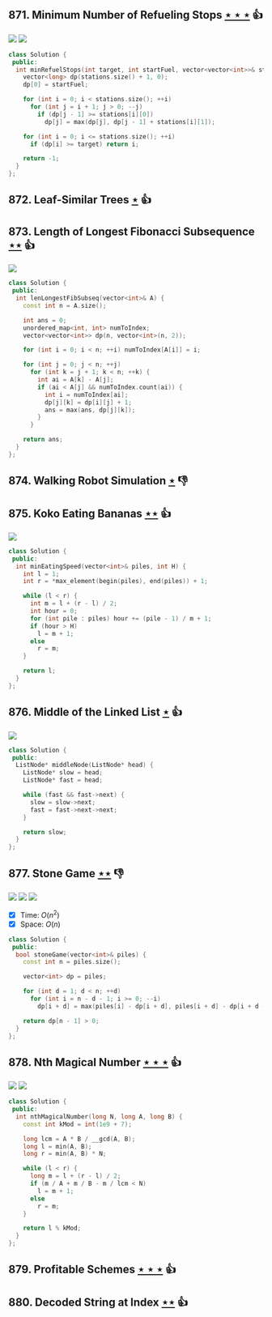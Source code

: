 ## 871. Minimum Number of Refueling Stops [$\star\star\star$](https://leetcode.com/problems/minimum-number-of-refueling-stops) :thumbsup:

![](https://img.shields.io/badge/-Dynamic%20Programming-113285.svg?style=flat-square) ![](https://img.shields.io/badge/-Heap-0F4C3A.svg?style=flat-square)

```cpp
class Solution {
 public:
  int minRefuelStops(int target, int startFuel, vector<vector<int>>& stations) {
    vector<long> dp(stations.size() + 1, 0);
    dp[0] = startFuel;

    for (int i = 0; i < stations.size(); ++i)
      for (int j = i + 1; j > 0; --j)
        if (dp[j - 1] >= stations[i][0])
          dp[j] = max(dp[j], dp[j - 1] + stations[i][1]);

    for (int i = 0; i <= stations.size(); ++i)
      if (dp[i] >= target) return i;

    return -1;
  }
};
```

## 872. Leaf-Similar Trees [$\star$](https://leetcode.com/problems/leaf-similar-trees) :thumbsup:

## 873. Length of Longest Fibonacci Subsequence [$\star\star$](https://leetcode.com/problems/length-of-longest-fibonacci-subsequence) :thumbsup:

![](https://img.shields.io/badge/-Dynamic%20Programming-113285.svg?style=flat-square)

```cpp
class Solution {
 public:
  int lenLongestFibSubseq(vector<int>& A) {
    const int n = A.size();

    int ans = 0;
    unordered_map<int, int> numToIndex;
    vector<vector<int>> dp(n, vector<int>(n, 2));

    for (int i = 0; i < n; ++i) numToIndex[A[i]] = i;

    for (int j = 0; j < n; ++j)
      for (int k = j + 1; k < n; ++k) {
        int ai = A[k] - A[j];
        if (ai < A[j] && numToIndex.count(ai)) {
          int i = numToIndex[ai];
          dp[j][k] = dp[i][j] + 1;
          ans = max(ans, dp[j][k]);
        }
      }

    return ans;
  }
};
```

## 874. Walking Robot Simulation [$\star$](https://leetcode.com/problems/walking-robot-simulation) :thumbsdown:

## 875. Koko Eating Bananas [$\star\star$](https://leetcode.com/problems/koko-eating-bananas) :thumbsup:

![](https://img.shields.io/badge/-Binary%20Search-1B813E.svg?style=flat-square)

```cpp
class Solution {
 public:
  int minEatingSpeed(vector<int>& piles, int H) {
    int l = 1;
    int r = *max_element(begin(piles), end(piles)) + 1;

    while (l < r) {
      int m = l + (r - l) / 2;
      int hour = 0;
      for (int pile : piles) hour += (pile - 1) / m + 1;
      if (hour > H)
        l = m + 1;
      else
        r = m;
    }

    return l;
  }
};
```

## 876. Middle of the Linked List [$\star$](https://leetcode.com/problems/middle-of-the-linked-list) :thumbsup:

![](https://img.shields.io/badge/-Linked%20List-90B44B.svg?style=flat-square)

```cpp
class Solution {
 public:
  ListNode* middleNode(ListNode* head) {
    ListNode* slow = head;
    ListNode* fast = head;

    while (fast && fast->next) {
      slow = slow->next;
      fast = fast->next->next;
    }

    return slow;
  }
};
```

## 877. Stone Game [$\star\star$](https://leetcode.com/problems/stone-game) :thumbsdown:

![](https://img.shields.io/badge/-Dynamic%20Programming-113285.svg?style=flat-square) ![](https://img.shields.io/badge/-Math-434343.svg?style=flat-square) ![](https://img.shields.io/badge/-Minimax-1C1C1C.svg?style=flat-square)

- [x] Time: $O(n^2)$
- [x] Space: $O(n)$

```cpp
class Solution {
 public:
  bool stoneGame(vector<int>& piles) {
    const int n = piles.size();

    vector<int> dp = piles;

    for (int d = 1; d < n; ++d)
      for (int i = n - d - 1; i >= 0; --i)
        dp[i + d] = max(piles[i] - dp[i + d], piles[i + d] - dp[i + d - 1]);

    return dp[n - 1] > 0;
  }
};
```

## 878. Nth Magical Number [$\star\star\star$](https://leetcode.com/problems/nth-magical-number) :thumbsup:

![](https://img.shields.io/badge/-Binary%20Search-1B813E.svg?style=flat-square) ![](https://img.shields.io/badge/-Math-434343.svg?style=flat-square)

```cpp
class Solution {
 public:
  int nthMagicalNumber(long N, long A, long B) {
    const int kMod = int(1e9 + 7);

    long lcm = A * B / __gcd(A, B);
    long l = min(A, B);
    long r = min(A, B) * N;

    while (l < r) {
      long m = l + (r - l) / 2;
      if (m / A + m / B - m / lcm < N)
        l = m + 1;
      else
        r = m;
    }

    return l % kMod;
  }
};
```

## 879. Profitable Schemes [$\star\star\star$](https://leetcode.com/problems/profitable-schemes) :thumbsup:

## 880. Decoded String at Index [$\star\star$](https://leetcode.com/problems/decoded-string-at-index) :thumbsup:
